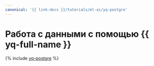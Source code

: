 ```yaml
---
canonical: '{{ link-docs }}/tutorials/ml-ai/yq-postgre'
---
```


# Работа с данными с помощью {{ yq-full-name }}

{% include [yq-postgre](../../_tutorials/ml-ai/yq-postgre.md) %}